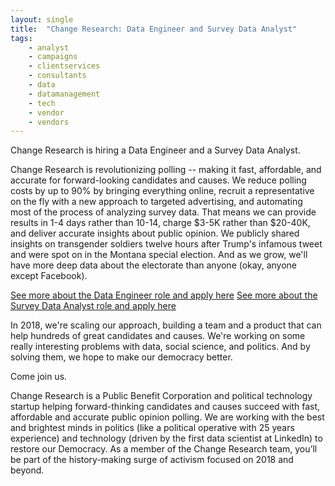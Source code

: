 ```yaml
---
layout: single
title:  "Change Research: Data Engineer and Survey Data Analyst"
tags: 
    - analyst
    - campaigns
    - clientservices
    - consultants
    - data
    - datamanagement
    - tech
    - vendor
    - vendors
---
```


Change Research is hiring a Data Engineer and a Survey Data Analyst.

Change Research is revolutionizing polling -- making it fast, affordable, and accurate for forward-looking candidates and causes. We reduce polling costs by up to 90% by bringing everything online, recruit a representative on the fly with a new approach to targeted advertising, and automating most of the process of analyzing survey data.  That means we can provide results in 1-4 days rather than 10-14, charge $3-5K rather than $20-40K, and deliver accurate insights about public opinion.  We publicly shared insights on transgender soldiers twelve hours after Trump's infamous tweet and were spot on in the Montana special election. And as we grow, we'll have more deep data about the electorate than anyone (okay, anyone except Facebook).  

[See more about the Data Engineer role and apply here](https://www.changeresearch.com/jobs)
[See more about the Survey Data Analyst role and apply here](https://careercenter.democraticgain.org/job/survey-data-analyst/39529358/)

In 2018, we're scaling our approach, building a team and a product that can help hundreds of great candidates and causes.
We're working on some really interesting problems with data, social science, and politics. And by solving them, we hope to make our democracy better.
 
Come join us.
 
Change Research is a Public Benefit Corporation and political technology startup helping forward-thinking candidates and causes succeed with fast, affordable and accurate public opinion polling. We are working with the best and brightest minds in politics (like a political operative with 25 years experience) and technology (driven by the first data scientist at LinkedIn) to restore our Democracy.  As a member of the Change Research team, you’ll be part of the history-making surge of activism focused on 2018 and beyond.
